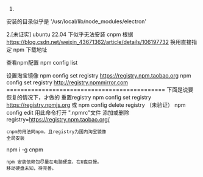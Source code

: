 
1.
安装的目录似乎是 
'/usr/local/lib/node_modules/electron'

2.[未证实]
ubuntu 22.04 下似乎无法安装 cnpm
根据 https://blog.csdn.net/weixin_43671362/article/details/106197732
换用直接指定 npm 下载地址

查看npm配置
npm config list

设置淘宝镜像
npm config set registry https://registry.npm.taobao.org
npm config set registry http://registry.npmmirror.com
=============================================  下面是说要恢复的情况下，才做的
重置registry
npm config set registry https://registry.npmjs.org
或
npm config delete registry （未验证）
npm config edit
    用此命令打开 ".npmrc"文件
    添加或删除
registry=https://registry.npm.taobao.org/

    cnpm的用法同npm，且registry为国内淘宝镜像
    全局安装

npm i -g cnpm

    npm 安装依赖包尽量在电脑硬盘，在U盘巨慢。
    移动硬盘未知，待完善。

